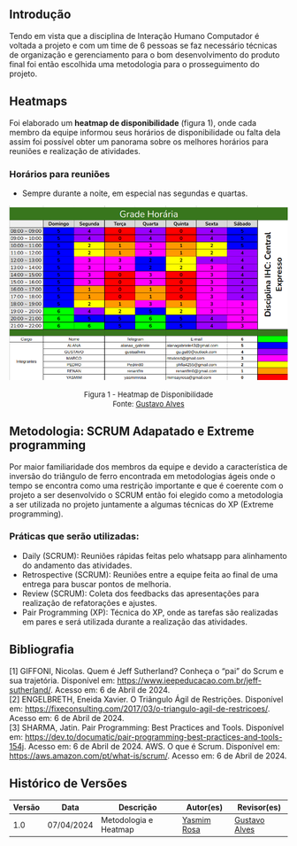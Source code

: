 ## Introdução
Tendo em vista que a disciplina de Interação Humano Computador é voltada a projeto e com um time de 6 pessoas se faz necessário técnicas de organização e gerenciamento para o bom desenvolvimento do produto final foi então escolhida uma metodologia para o prosseguimento do projeto.

## Heatmaps
Foi elaborado um **heatmap de disponibilidade** (figura 1), onde cada membro da equipe informou seus horários de disponibilidade ou falta dela assim foi possível obter um panorama sobre os melhores horários para reuniões e realização de atividades.

### Horários para reuniões
<ul> 
<li> Sempre durante a noite, em especial nas segundas e quartas.</li>
</ul>

![alt text](image-3.png)
<font size="2"><p style="text-align: center"> Figura 1 - Heatmap de Disponibilidade  <br> Fonte: [Gustavo Alves](https://github.com/gustaallves)</p></font>

## Metodologia: SCRUM Adapatado e Extreme programming
Por maior familiaridade dos membros da equipe e devido a característica de inversão do triângulo de ferro encontrada em metodologias ágeis onde o tempo se encontra como uma restrição importante e que é coerente com o projeto a ser desenvolvido o SCRUM então foi elegido como a metodologia a ser utilizada no projeto juntamente a algumas técnicas do XP (Extreme programming).

### Práticas que serão utilizadas:
<ul>
<li>Daily (SCRUM): Reuniões rápidas feitas pelo whatsapp para alinhamento do andamento das atividades.</li>
<li>Retrospective (SCRUM): Reuniões entre a equipe feita ao final de uma entrega para buscar pontos de melhoria.</li>
<li>Review (SCRUM): Coleta dos feedbacks das apresentações para realização de refatorações e ajustes.</li>
<li>Pair Programming (XP): Técnica do XP, onde as tarefas são realizadas em pares e será utilizada durante a realização das atividades. </li>
</ul>


## Bibliografia
[1] GIFFONI, Nicolas. Quem é Jeff Sutherland? Conheça o “pai” do Scrum e sua trajetória. Disponível em: <https://www.ieepeducacao.com.br/jeff-sutherland/>. Acesso em: 6 de Abril de 2024. <br>
[2] ENGELBRETH, Eneida Xavier. O Triângulo Ágil de Restrições. Disponível em: <https://fixeconsulting.com/2017/03/o-triangulo-agil-de-restricoes/>. Acesso em: 6 de Abril de 2024. <br>
[3] SHARMA, Jatin. Pair Programming: Best Practices and Tools. Disponível em: <https://dev.to/documatic/pair-programming-best-practices-and-tools-154j>. Acesso em: 6 de Abril de 2024.
AWS. O que é Scrum. Disponível em: <https://aws.amazon.com/pt/what-is/scrum/>. Acesso em: 6 de Abril de 2024.

## Histórico de Versões

| Versão |    Data    | Descrição                                 | Autor(es)                                       | Revisor(es)                                    |
| ------ | :--------: | ----------------------------------------- | ----------------------------------------------- | ---------------------------------------------- |
| 1.0    | 07/04/2024 | Metodologia e Heatmap | [Yasmim Rosa](https://github.com/yaskisoba) |   [Gustavo Alves](https://github.com/gustaallves) |